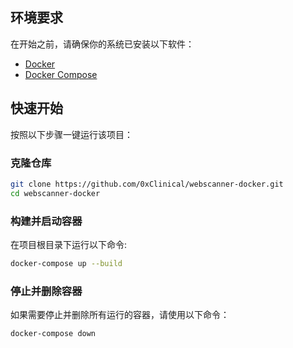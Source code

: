 
## 环境要求

在开始之前，请确保你的系统已安装以下软件：

- [Docker](https://www.docker.com/get-started)
- [Docker Compose](https://docs.docker.com/compose/install/)

## 快速开始

按照以下步骤一键运行该项目：

### 克隆仓库

```bash
git clone https://github.com/0xClinical/webscanner-docker.git
cd webscanner-docker
```

### 构建并启动容器

在项目根目录下运行以下命令:

```bash
docker-compose up --build
```

### 停止并删除容器

如果需要停止并删除所有运行的容器，请使用以下命令：

```bash
docker-compose down
```